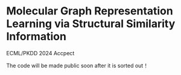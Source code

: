# Molecular Graph Representation Learning via Structural Similarity Information
ECML/PKDD 2024 Accpect 

The code will be made public soon after it is sorted out！
